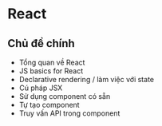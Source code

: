 # React

## Chủ đề chính

- Tổng quan về React
- JS basics for React
- Declarative rendering / làm việc với state
- Cú pháp JSX
- Sử dụng component có sẵn
- Tự tạo component
- Truy vấn API trong component
